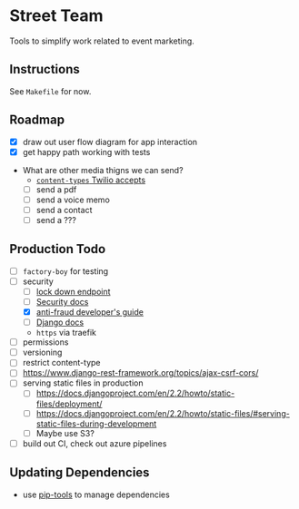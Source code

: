 # Street Team

Tools to simplify work related to event marketing.

## Instructions

See `Makefile` for now.

## Roadmap

- [x] draw out user flow diagram for app interaction
- [x] get happy path working with tests
- What are other media thigns we can send?
  - [`content-types` Twilio accepts](https://www.twilio.com/docs/sms/accepted-mime-types)
  - [ ] send a pdf
  - [ ] send a voice memo
  - [ ] send a contact
  - [ ] send a ???

## Production Todo

- [ ] `factory-boy` for testing
- [ ] security
  - [ ] [lock down endpoint](https://www.twilio.com/docs/usage/tutorials/how-to-secure-your-django-project-by-validating-incoming-twilio-requests)
  - [ ] [Security docs](https://www.twilio.com/docs/usage/security)
  - [x] [anti-fraud developer's guide](https://www.twilio.com/docs/usage/anti-fraud-developer-guide)
  - [ ] [Django docs](https://docs.djangoproject.com/en/2.2/topics/security/)
  - `https` via traefik
- [ ] permissions
- [ ] versioning
- [ ] restrict content-type
- [ ] https://www.django-rest-framework.org/topics/ajax-csrf-cors/
- [ ] serving static files in production
  - [ ] https://docs.djangoproject.com/en/2.2/howto/static-files/deployment/
  - [ ] https://docs.djangoproject.com/en/2.2/howto/static-files/#serving-static-files-during-development
  - [ ] Maybe use S3?
- [ ] build out CI, check out azure pipelines

## Updating Dependencies

- use [pip-tools](https://github.com/jazzband/pip-tools/) to manage dependencies
